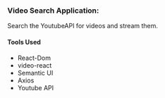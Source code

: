 ### Video Search Application:
<p>
  Search the YoutubeAPI for videos and stream them. 
</p> 
<h4> Tools Used </h4>
<ul>
  <li> React-Dom </li>
  <li> video-react </li>
  <li> Semantic UI</li>
  <li> Axios </li>
  <li> Youtube API </li>
